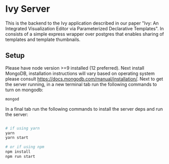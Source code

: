 # Ivy Server

This is the backend to the Ivy application described in our paper "Ivy: An Integrated Visualization Editor via Parameterized Declarative Templates". In consists of a simple express wrapper over postgres that enables sharing of templates and template thumbnails.

## Setup

Please have node version >=9 installed (12 preferred). Next install MongoDB, installation instructions will vary based on operating system please consult https://docs.mongodb.com/manual/installation/. Next to get the server running, in a new terminal tab run the following commands to turn on mongodb:

```sh
mongod
```

In a final tab run the following commands to install the server deps and run the server:

```sh

# if using yarn
yarn
yarn start

# or if using npm
npm install
npm run start
```
